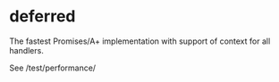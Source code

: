 deferred
========

The fastest Promises/A+ implementation with support of context for all handlers. 

See /test/performance/ 
